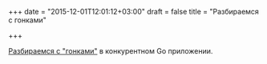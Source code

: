 +++
date = "2015-12-01T12:01:12+03:00"
draft = false
title = "Разбираемся с гонками"

+++

<p><a href="http://wysocki.in/golang-concurrency-data-races/">Разбираемся с &quot;гонками&quot;</a> в конкурентном Go приложении.</p>

